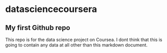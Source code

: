 # datasciencecoursera

## My first Github repo

This repo is for the data science project on Coursea. I dont think that this is going to contain any data at all other than this markdown document.


